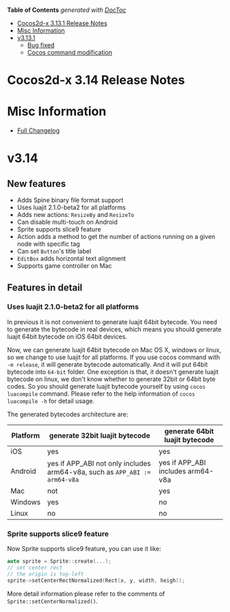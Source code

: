 <!-- START doctoc generated TOC please keep comment here to allow auto update -->
<!-- DON'T EDIT THIS SECTION, INSTEAD RE-RUN doctoc TO UPDATE -->
**Table of Contents**  *generated with [DocToc](https://github.com/thlorenz/doctoc)*

- [Cocos2d-x 3.13.1 Release Notes](#cocos2d-x-3131-release-notes)
- [Misc Information](#misc-information)
- [v3.13.1](#v3131)
  - [Bug fixed](#bug-fixed)
  - [Cocos command modification](#cocos-command-modification)

<!-- END doctoc generated TOC please keep comment here to allow auto update -->

# Cocos2d-x 3.14 Release Notes #

# Misc Information

* [Full Changelog](https://github.com/cocos2d/cocos2d-x/blob/v3/CHANGELOG)

# v3.14

## New features

* Adds Spine binary file format support
* Uses luajit 2.1.0-beta2 for all platforms
* Adds new actions: `ResizeBy` and `ResizeTo`
* Can disable multi-touch on Android
* Sprite supports slice9 feature
* Action adds a method to get the number of actions running on a given node with specific tag
* Can set `Button`'s title label
* `EditBox` adds horizontal text alignment
* Supports game controller on Mac

## Features in detail

### Uses luajit 2.1.0-beta2 for all platforms

In previous it is not convenient to generate luajit 64bit bytecode. You need to generate the bytecode in real devices, which means you should generate luajit 64bit bytecode on iOS 64bit devices.

Now, we can generate luajit 64bit bytecode on Mac OS X, windows or linux, so we change to use luajit for all platforms. If you use cocos command with `-m release`, it will generate bytecode automatically. And it will put 64bit bytecode into `64-bit` folder. One exception is that, it doesn't generate luajit bytecode on linux, we don't know whether to generate 32bit or 64bit byte codes. So you should generate luajit bytecode yourself by using `cocos luacompile` command. Please refer to the help information of `cocos luacompile -h` for detail usage.

The generated bytecodes architecture are:

Platform | generate 32bit luajit bytecode | generate 64bit luajit bytecode |
---|---|---
iOS | yes | yes
Android | yes if APP\_ABI not only includes arm64-v8a, such as `APP_ABI := arm64-v8a` | yes if APP_ABI includes arm64-v8a
Mac | not | yes
Windows | yes | no
Linux | no | no

### Sprite supports slice9 feature

Now Sprite supports slice9 feature, you can use it like:

```c++
auto sprite = Sprite::create(...);
// set center rect
// the origin is top-left
sprite->setCenterRectNormalized(Rect(x, y, width, heigh));
```

More detail information please refer to the comments of `Sprite::setCenterNormalized()`.
